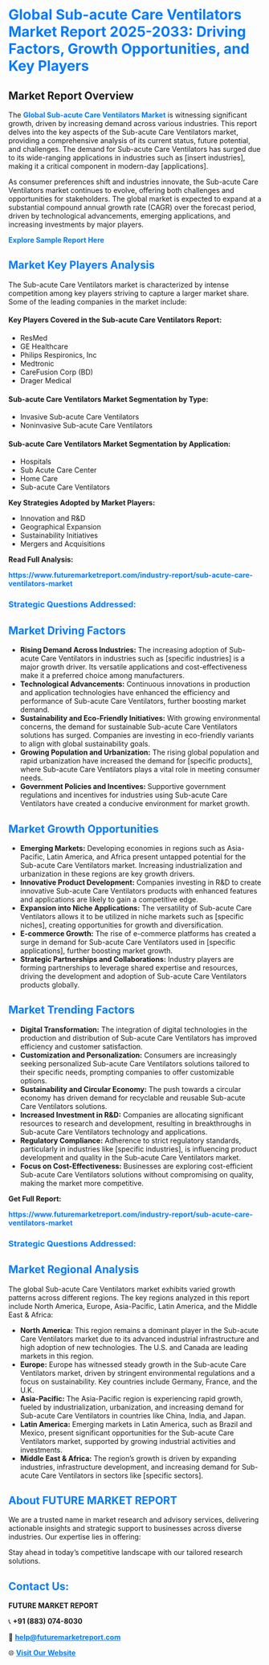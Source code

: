 <h1 style="color: #007BFF;">Global Sub-acute Care Ventilators Market Report 2025-2033: Driving Factors, Growth Opportunities, and Key Players</h1>

<section id="overview">
<h2>Market Report Overview</h2>
<p>The <a href="https://www.futuremarketreport.com/industry-report/sub-acute-care-ventilators-market" style="color: #007BFF; text-decoration: none;"><strong>Global Sub-acute Care Ventilators Market</strong></a> is witnessing significant growth, driven by increasing demand across various industries. This report delves into the key aspects of the Sub-acute Care Ventilators market, providing a comprehensive analysis of its current status, future potential, and challenges. The demand for Sub-acute Care Ventilators has surged due to its wide-ranging applications in industries such as [insert industries], making it a critical component in modern-day [applications].</p>
<p>As consumer preferences shift and industries innovate, the Sub-acute Care Ventilators market continues to evolve, offering both challenges and opportunities for stakeholders. The global market is expected to expand at a substantial compound annual growth rate (CAGR) over the forecast period, driven by technological advancements, emerging applications, and increasing investments by major players.</p>
</section>

<section id="overview">
<p><a href="https://www.futuremarketreport.com/request-sample/reportId=125418" style="color: #007BFF; text-decoration: none;"><strong>Explore Sample Report Here</strong></a></p>
</section>

<section id="key-players">
<h2 style="color: #007BFF;">Market Key Players Analysis</h2>
<p>The Sub-acute Care Ventilators market is characterized by intense competition among key players striving to capture a larger market share. Some of the leading companies in the market include:</p>
<h4>Key Players Covered in the Sub-acute Care Ventilators Report:</h4>
<ul><li>ResMed</li><li>GE Healthcare</li><li>Philips Respironics, Inc</li><li>Medtronic</li><li>CareFusion Corp (BD)</li><li>Drager Medical</li></ul>
<h4>Sub-acute Care Ventilators Market Segmentation by Type:</h4>
<ul><li>Invasive Sub-acute Care Ventilators</li><li>Noninvasive Sub-acute Care Ventilators</li></ul>

<h4>Sub-acute Care Ventilators Market Segmentation by Application:</h4>
<ul><li>Hospitals</li><li>Sub Acute Care Center</li><li>Home Care</li><li>Sub-acute Care Ventilators</li></ul>
<p><strong>Key Strategies Adopted by Market Players:</strong></p>
<ul>
<li>Innovation and R&D</li>
<li>Geographical Expansion</li>
<li>Sustainability Initiatives</li>
<li>Mergers and Acquisitions</li>
</ul>
</section>

<section>
<p><strong>Read Full Analysis: </strong></p><a href="https://www.futuremarketreport.com/industry-report/sub-acute-care-ventilators-market" style="color: #007BFF; text-decoration: none;"><strong>https://www.futuremarketreport.com/industry-report/sub-acute-care-ventilators-market</strong></a>
<h3 style="color: #007BFF;">Strategic Questions Addressed:</h3>
</section>

<section id="driving-factors">
<h2 style="color: #007BFF;">Market Driving Factors</h2>
<ul>
<li><strong>Rising Demand Across Industries:</strong> The increasing adoption of Sub-acute Care Ventilators in industries such as [specific industries] is a major growth driver. Its versatile applications and cost-effectiveness make it a preferred choice among manufacturers.</li>
<li><strong>Technological Advancements:</strong> Continuous innovations in production and application technologies have enhanced the efficiency and performance of Sub-acute Care Ventilators, further boosting market demand.</li>
<li><strong>Sustainability and Eco-Friendly Initiatives:</strong> With growing environmental concerns, the demand for sustainable Sub-acute Care Ventilators solutions has surged. Companies are investing in eco-friendly variants to align with global sustainability goals.</li>
<li><strong>Growing Population and Urbanization:</strong> The rising global population and rapid urbanization have increased the demand for [specific products], where Sub-acute Care Ventilators plays a vital role in meeting consumer needs.</li>
<li><strong>Government Policies and Incentives:</strong> Supportive government regulations and incentives for industries using Sub-acute Care Ventilators have created a conducive environment for market growth.</li>
</ul>
</section>

<section id="growth-opportunities">
<h2 style="color: #007BFF;">Market Growth Opportunities</h2>
<ul>
<li><strong>Emerging Markets:</strong> Developing economies in regions such as Asia-Pacific, Latin America, and Africa present untapped potential for the Sub-acute Care Ventilators market. Increasing industrialization and urbanization in these regions are key growth drivers.</li>
<li><strong>Innovative Product Development:</strong> Companies investing in R&D to create innovative Sub-acute Care Ventilators products with enhanced features and applications are likely to gain a competitive edge.</li>
<li><strong>Expansion into Niche Applications:</strong> The versatility of Sub-acute Care Ventilators allows it to be utilized in niche markets such as [specific niches], creating opportunities for growth and diversification.</li>
<li><strong>E-commerce Growth:</strong> The rise of e-commerce platforms has created a surge in demand for Sub-acute Care Ventilators used in [specific applications], further boosting market growth.</li>
<li><strong>Strategic Partnerships and Collaborations:</strong> Industry players are forming partnerships to leverage shared expertise and resources, driving the development and adoption of Sub-acute Care Ventilators products globally.</li>
</ul>
</section>

<section id="trending-factors">
<h2 style="color: #007BFF;">Market Trending Factors</h2>
<ul>
<li><strong>Digital Transformation:</strong> The integration of digital technologies in the production and distribution of Sub-acute Care Ventilators has improved efficiency and customer satisfaction.</li>
<li><strong>Customization and Personalization:</strong> Consumers are increasingly seeking personalized Sub-acute Care Ventilators solutions tailored to their specific needs, prompting companies to offer customizable options.</li>
<li><strong>Sustainability and Circular Economy:</strong> The push towards a circular economy has driven demand for recyclable and reusable Sub-acute Care Ventilators solutions.</li>
<li><strong>Increased Investment in R&D:</strong> Companies are allocating significant resources to research and development, resulting in breakthroughs in Sub-acute Care Ventilators technology and applications.</li>
<li><strong>Regulatory Compliance:</strong> Adherence to strict regulatory standards, particularly in industries like [specific industries], is influencing product development and quality in the Sub-acute Care Ventilators market.</li>
<li><strong>Focus on Cost-Effectiveness:</strong> Businesses are exploring cost-efficient Sub-acute Care Ventilators solutions without compromising on quality, making the market more competitive.</li>
</ul>
</section>

<section>
<p><strong>Get Full Report: </strong></p><a href="https://www.futuremarketreport.com/industry-report/sub-acute-care-ventilators-market" style="color: #007BFF; text-decoration: none;"><strong>https://www.futuremarketreport.com/industry-report/sub-acute-care-ventilators-market</strong></a>
<h3 style="color: #007BFF;">Strategic Questions Addressed:</h3>
</section>


<section id="regional-analysis">
<h2 style="color: #007BFF;">Market Regional Analysis</h2>
<p>The global Sub-acute Care Ventilators market exhibits varied growth patterns across different regions. The key regions analyzed in this report include North America, Europe, Asia-Pacific, Latin America, and the Middle East & Africa:</p>
<ul>
<li><strong>North America:</strong> This region remains a dominant player in the Sub-acute Care Ventilators market due to its advanced industrial infrastructure and high adoption of new technologies. The U.S. and Canada are leading markets in this region.</li>
<li><strong>Europe:</strong> Europe has witnessed steady growth in the Sub-acute Care Ventilators market, driven by stringent environmental regulations and a focus on sustainability. Key countries include Germany, France, and the U.K.</li>
<li><strong>Asia-Pacific:</strong> The Asia-Pacific region is experiencing rapid growth, fueled by industrialization, urbanization, and increasing demand for Sub-acute Care Ventilators in countries like China, India, and Japan.</li>
<li><strong>Latin America:</strong> Emerging markets in Latin America, such as Brazil and Mexico, present significant opportunities for the Sub-acute Care Ventilators market, supported by growing industrial activities and investments.</li>
<li><strong>Middle East & Africa:</strong> The region’s growth is driven by expanding industries, infrastructure development, and increasing demand for Sub-acute Care Ventilators in sectors like [specific sectors].</li>
</ul>
</section>

<footer>
<h2 style="color: #007BFF;">About FUTURE MARKET REPORT</h2>
<p>We are a trusted name in market research and advisory services, delivering actionable insights and strategic support to businesses across diverse industries. Our expertise lies in offering:</p>

<p>Stay ahead in today’s competitive landscape with our tailored research solutions.</p>

<h2 style="color: #007BFF;">Contact Us:</h2>
<p><strong>FUTURE MARKET REPORT</strong></p>
<p>📞 <strong>+91 (883) 074-8030</strong></p>
<p>📧 <strong><a href="mailto:help@futuremarketreport.com" style="color: #007BFF;">help@futuremarketreport.com</a></strong></p>
<p>🌐 <strong><a href="https://www.futuremarketreport.com/" style="color: #007BFF;">Visit Our Website</a></strong></p>
</footer>